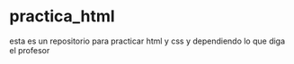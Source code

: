 # practica_html
esta es un repositorio para practicar html y css y dependiendo lo que diga el profesor 
